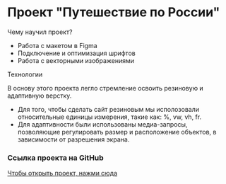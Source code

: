 # Проект "Путешествие по России"

Чему научил проект?
* Работа с макетом в Figma
* Подключение и оптимизация шрифтов
* Работа с векторными изображениями

Технологии

В основу этого проекта легло стремление освоить резиновую и адаптивную верстку. 
* Для того, чтобы сделать сайт резиновым мы исполозовали относительные единицы измерения, такие как: %, vw, vh, fr. 
* Для адаптивности были использованы медиа-запросы, позволяющие регулировать размер и расположение объектов, в зависимости от разрешения экрана.

### Cсылка проекта на GitHub

[Чтобы открыть проект, нажми сюда](https://ianamerely.github.io/russian-travel/index.html)
